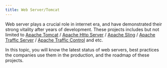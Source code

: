```yaml
---
title: Web Server/Tomcat 
---
```


Web server plays a crucial role in internet era, and have demonstrated their strong vitality after years of development. These projects includes but not limited to  [Apache Tomcat](https://tomcat.apache.org) / [Apache Http Server](https://httpd.apache.org/) / [Apache Sling](https://sling.apache.org/) / [Apache Traffic Server](https://trafficserver.apache.org/) / [Apache Traffic Control](https://trafficcontrol.apache.org/) and etc.

In this topic, you will know the latest status of web servers, best practices the companies use them in the production, and the roadmap of these projects.



